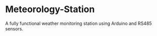 # Meteorology-Station
A fully functional weather monitoring station using Arduino and RS485 sensors.
